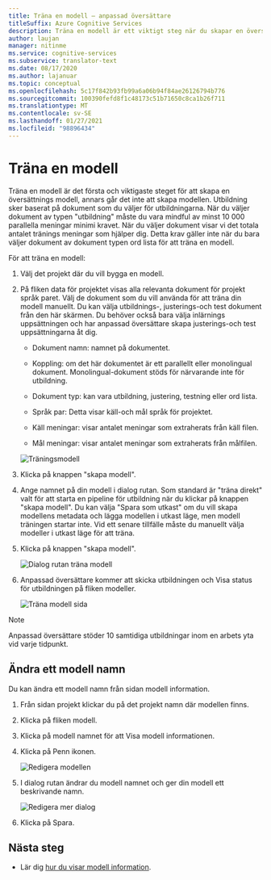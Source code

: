 ```yaml
---
title: Träna en modell – anpassad översättare
titleSuffix: Azure Cognitive Services
description: Träna en modell är ett viktigt steg när du skapar en översättnings modell. Utbildning sker baserat på dokument som du väljer för den utbildningen.
author: laujan
manager: nitinme
ms.service: cognitive-services
ms.subservice: translator-text
ms.date: 08/17/2020
ms.author: lajanuar
ms.topic: conceptual
ms.openlocfilehash: 5c17f842b93fb99a6a06b94f84ae26126794b776
ms.sourcegitcommit: 100390fefd8f1c48173c51b71650c8ca1b26f711
ms.translationtype: MT
ms.contentlocale: sv-SE
ms.lasthandoff: 01/27/2021
ms.locfileid: "98896434"
---
```

# <a name="train-a-model"></a>Träna en modell

Träna en modell är det första och viktigaste steget för att skapa en översättnings modell, annars går det inte att skapa modellen. Utbildning sker baserat på dokument som du väljer för utbildningarna. När du väljer dokument av typen "utbildning" måste du vara mindful av minst 10 000 parallella meningar minimi kravet. När du väljer dokument visar vi det totala antalet tränings meningar som hjälper dig. Detta krav gäller inte när du bara väljer dokument av dokument typen ord lista för att träna en modell.

För att träna en modell:

1. Välj det projekt där du vill bygga en modell.

2. På fliken data för projektet visas alla relevanta dokument för projekt språk paret. Välj de dokument som du vill använda för att träna din modell manuellt. Du kan välja utbildnings-, justerings-och test dokument från den här skärmen. Du behöver också bara välja inlärnings uppsättningen och har anpassad översättare skapa justerings-och test uppsättningarna åt dig.

    - Dokument namn: namnet på dokumentet.

    - Koppling: om det här dokumentet är ett parallellt eller monolingual dokument. Monolingual-dokument stöds för närvarande inte för utbildning.

    - Dokument typ: kan vara utbildning, justering, testning eller ord lista.

    - Språk par: Detta visar käll-och mål språk för projektet.

    - Käll meningar: visar antalet meningar som extraherats från käll filen.

    - Mål meningar: visar antalet meningar som extraherats från målfilen.

    ![Träningsmodell](media/how-to/how-to-train-model.png)

3. Klicka på knappen "skapa modell".

4. Ange namnet på din modell i dialog rutan. Som standard är "träna direkt" valt för att starta en pipeline för utbildning när du klickar på knappen "skapa modell". Du kan välja "Spara som utkast" om du vill skapa modellens metadata och lägga modellen i utkast läge, men modell träningen startar inte. Vid ett senare tillfälle måste du manuellt välja modeller i utkast läge för att träna.

5. Klicka på knappen "skapa modell".

    ![Dialog rutan träna modell](media/how-to/how-to-train-model-2.png)

6. Anpassad översättare kommer att skicka utbildningen och Visa status för utbildningen på fliken modeller.

    ![Träna modell sida](media/how-to/how-to-train-model-3.png)

>[!Note]
>Anpassad översättare stöder 10 samtidiga utbildningar inom en arbets yta vid varje tidpunkt.

## <a name="modify-a-model-name"></a>Ändra ett modell namn

Du kan ändra ett modell namn från sidan modell information.

1. Från sidan projekt klickar du på det projekt namn där modellen finns.
2. Klicka på fliken modell.
3. Klicka på modell namnet för att Visa modell informationen.
4. Klicka på Penn ikonen.

    ![Redigera modellen](media/how-to/how-to-edit-model.png)

5. I dialog rutan ändrar du modell namnet och ger din modell ett beskrivande namn.

    ![Redigera mer dialog](media/how-to/how-to-edit-model-dialog.png)

6. Klicka på Spara.

## <a name="next-steps"></a>Nästa steg

- Lär dig [hur du visar modell information](how-to-view-model-details.md).
